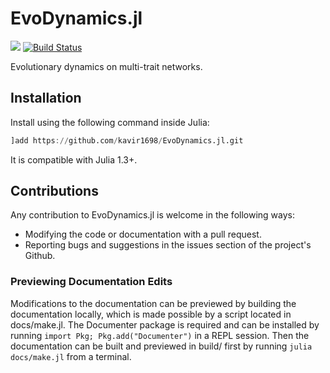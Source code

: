 # EvoDynamics.jl

<!-- [![](https://img.shields.io/badge/docs-stable-blue.svg)](https://kavir1698.github.io/EvoDynamics.jl/stable) -->
[![](https://img.shields.io/badge/docs-latest-blue.svg)](https://kavir1698.github.io/EvoDynamics.jl/dev)
[![Build Status](https://travis-ci.org/kavir1698/EvoDynamics.jl.svg?branch=master)](https://travis-ci.org/kavir1698/EvoDynamics.jl)


Evolutionary dynamics on multi-trait networks.

## Installation

Install using the following command inside Julia:

```julia
]add https://github.com/kavir1698/EvoDynamics.jl.git
```

It is compatible with Julia 1.3+.


## Contributions

Any contribution to EvoDynamics.jl is welcome in the following ways:

  * Modifying the code or documentation with a pull request.
  * Reporting bugs and suggestions in the issues section of the project's Github.

### Previewing Documentation Edits

Modifications to the documentation can be previewed by building the documentation locally, which is made possible by a script located in docs/make.jl. The Documenter package is required and can be installed by running `import Pkg; Pkg.add("Documenter")` in a REPL session. Then the documentation can be built and previewed in build/ first by running `julia docs/make.jl` from a terminal.

